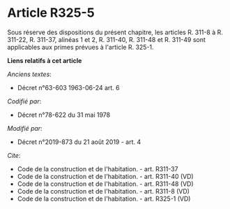 # Article R325-5

Sous réserve des dispositions du présent chapitre, les articles R. 311-8 à R. 311-22, R. 311-37, alinéas 1 et 2, R. 311-40,
R. 311-48 et R. 311-49 sont applicables aux primes prévues à l'article R. 325-1.

**Liens relatifs à cet article**

_Anciens textes_:

  - Décret n°63-603 1963-06-24 art. 6

_Codifié par_:

  - Décret n°78-622 du 31 mai 1978

_Modifié par_:

  - Décret n°2019-873 du 21 août 2019 - art. 4

_Cite_:

  - Code de la construction et de l'habitation. - art. R311-37
  - Code de la construction et de l'habitation. - art. R311-40 (VD)
  - Code de la construction et de l'habitation. - art. R311-48 (VD)
  - Code de la construction et de l'habitation. - art. R311-8 (VD)
  - Code de la construction et de l'habitation. - art. R325-1 (VD)
